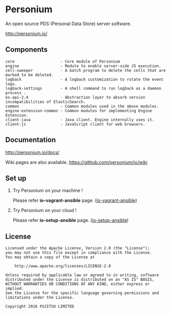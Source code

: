 
Personium
====

An open source PDS (Personal Data Store) server software.

http://personium.io/

## Components

	core                    - Core module of Personium
	engine                  - Module to enable server-side JS execution.
	cell-sweeper            - A batch program to delete the cells that are marked to be deleted.
	logback                 - A logback customization to rotate the event logs.
	logback-settings        - A shell command to run logback as a daemon process .
	es-api-2.4              - Abstraction layer to absorb version incompatibilities of ElasticSearch.
	common                  - Common modules used in the above modules.
	engine-extension-common - Common modules for implementing Engine Extension.
	client-java             - Java client. Engine internally uses it.
	client-js               - JavaScript client for web browsers.

## Documentation

http://personium.io/docs/

Wiki pages are also available.
https://github.com/personium/io/wiki

## Set up

1. Try Personium  on your machine !

	Please refer __io-vagrant-ansible__ page. ([io-vagrant-ansible](https://github.com/personium/io-vagrant-ansible))

2. Try Personium on your cloud !

	Please refer __io-setup-ansible__ page. ([io-setup-ansible](https://github.com/personium/io-setup-ansible))
	
## License

	Licensed under the Apache License, Version 2.0 (the "License");
	you may not use this file except in compliance with the License.
	You may obtain a copy of the License at

	    http://www.apache.org/licenses/LICENSE-2.0

	Unless required by applicable law or agreed to in writing, software
	distributed under the License is distributed on an "AS IS" BASIS,
	WITHOUT WARRANTIES OR CONDITIONS OF ANY KIND, either express or implied.
	See the License for the specific language governing permissions and
	limitations under the License.

	Copyright 2016 FUJITSU LIMITED
